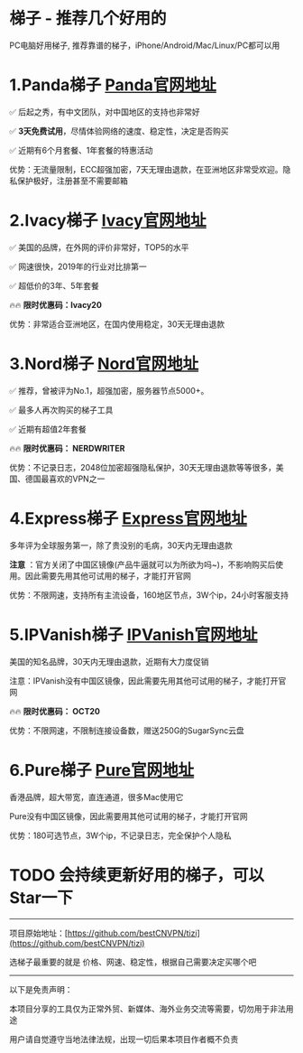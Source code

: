 # 梯子 - 推荐几个好用的

PC电脑好用梯子, 推荐靠谱的梯子，iPhone/Android/Mac/Linux/PC都可以用

# 1.Panda梯子 [Panda官网地址](https://www.panhdpe.xyz/r/22216799)
✅ 后起之秀，有中文团队，对中国地区的支持也非常好

✅ **3天免费试用**，尽情体验网络的速度、稳定性，决定是否购买

✅ 近期有6个月套餐、1年套餐的特惠活动

优势：无流量限制，ECC超强加密，7天无理由退款，在亚洲地区非常受欢迎。隐私保护极好，注册甚至不需要邮箱

# 2.Ivacy梯子 [Ivacy官网地址](https://www.ivacykodi.com/easter-deal-2020/?aff=91814&data1=excellent&data2=tizi)
✅ 美国的品牌，在外网的评价非常好，TOP5的水平

✅ 网速很快，2019年的行业对比排第一

✅ 超低价的3年、5年套餐

🔥🔥 **限时优惠码：Ivacy20**

优势：非常适合亚洲地区，在国内使用稳定，30天无理由退款

# 3.Nord梯子   [Nord官网地址](http://get.affiliatescn.net/aff_c?offer_id=153&aff_id=38201&url_id=613&aff_click_id=github&aff_sub=gitbest&aff_sub2=tizi)
✅ 推荐，曾被评为No.1，超强加密，服务器节点5000+。

✅ 最多人再次购买的梯子工具

✅ 近期有超值2年套餐

🔥🔥 **限时优惠码： NERDWRITER**

优势：不记录日志，2048位加密超强隐私保护，30天无理由退款等等很多，美国、德国最喜欢的VPN之一


# 4.Express梯子 [Express官网地址](https://www.xvbelink.com/?a_fid=tizi_vpn&chan=gitbest&data1=tizi)
多年评为全球服务第一，除了贵没别的毛病，30天内无理由退款

**注意** ：官方关闭了中国区镜像(产品牛逼就可以为所欲为吗~)，不影响购买后使用。因此需要先用其他可试用的梯子，才能打开官网

优势：不限网速，支持所有主流设备，160地区节点，3W个ip，24小时客服支持


# 5.IPVanish梯子 [IPVanish官网地址](https://affiliategroove.com/scripts/click.php?a_aid=vvppnn&data1=git&data2=tizi)

美国的知名品牌，30天内无理由退款，近期有大力度促销

注意：IPVanish没有中国区镜像，因此需要先用其他可试用的梯子，才能打开官网

🔥🔥 **限时优惠码： OCT20**


优势：不限网速，不限制连接设备数，赠送250G的SugarSync云盘


# 6.Pure梯子 [Pure官网地址](https://billing.purevpn.com/aff.php?aff=42611&data1=github&data2=excellent_tizi)
香港品牌，超大带宽，直连通道，很多Mac使用它

Pure没有中国区镜像，因此需要用其他可试用的梯子，才能打开官网

优势：180可选节点，3W个ip，不记录日志，完全保护个人隐私




# TODO 会持续更新好用的梯子，可以Star一下

----

项目原始地址：[https://github.com/bestCNVPN/tizi](https://github.com/bestCNVPN/tizi)

选梯子最重要的就是 价格、网速、稳定性，根据自己需要决定买哪个吧


----

以下是免责声明：

本项目分享的工具仅为正常外贸、新媒体、海外业务交流等需要，切勿用于非法用途

用户请自觉遵守当地法律法规，出现一切后果本项目作者概不负责
